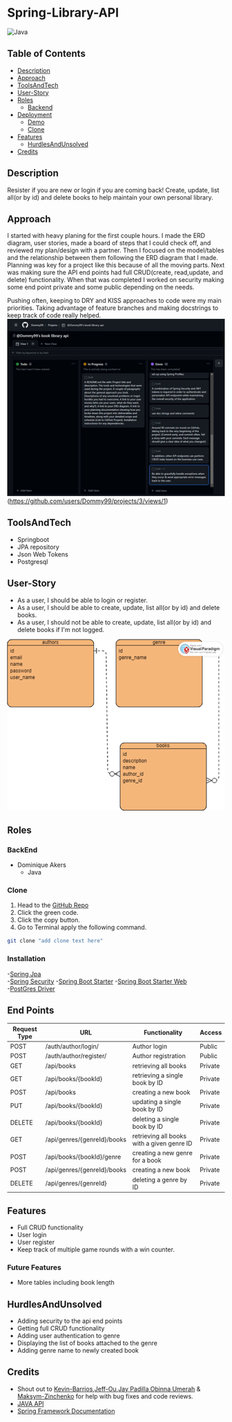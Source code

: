 # Spring-Library-API

![Java](https://img.shields.io/badge/java-%23ED8B00.svg?style=for-the-badge&logo=java&logoColor=white)

## Table of Contents

- [Description](#description)
- [Approach](#approach)
- [ToolsAndTech](#toolsAndtech)
- [User-Story](#user-Story)
- [Roles](#roles)
    - [Backend](#backEnd)
- [Deployment](#deployment)
    - [Demo](#demo)
    - [Clone](#clone)
- [Features](#features)
    - [HurdlesAndUnsolved](#hurdlesAndunsolved)
- [Credits](#credits)

## Description
Resister if you are new or login if you are coming back! Create, update, list all(or by id) and delete books to help maintain your own personal library.
## Approach
I started with heavy planing for the first couple hours. I made the ERD diagram, user stories, made a board of steps that I could check off, and reviewed my plan/design with a partner.
Then I focused on the model/tables and the relationship between them following the ERD diagram that I made. Planning was key for a project like this because of all the moving parts. Next was 
making sure the API end points had full CRUD(create, read,update, and delete) functionality. When that was completed I worked on security making some end point private and some public depending on the needs.

Pushing often, keeping to DRY and KISS approaches to code were my main priorities. Taking advantage of feature branches and making docstrings to keep track of code really helped.
![Api.](/src/main/java/com/bookkeeper/library/img/book-library-api.JPG)
(https://github.com/users/Dommy99/projects/3/views/1)
## ToolsAndTech
- Springboot
- JPA repository
- Json Web Tokens
- Postgresql
## User-Story
- As a user, I should be able to login or register.
- As a user, I should be able to create, update, list all(or by id) and delete books.
- As a user, I should not be able to create, update, list all(or by id) and delete books if I'm not logged.

![ERD.](/src/main/java/com/bookkeeper/library/img/library%20erd.png)


## Roles

### BackEnd
- Dominique Akers
    - Java

### Clone
1. Head to the [GitHub Repo](https://github.com/Dommy99/spring-library)
2. Click the green code.
3. Click the copy button.
4. Go to Terminal apply the following command.
```bash
git clone "add clone text here"
```
### Installation

-[Spring Jpa](https://mvnrepository.com/artifact/org.springframework.boot/spring-boot-starter-data-jpa/3.0.6)  
-[Spring Security](https://mvnrepository.com/artifact/org.springframework.boot/spring-boot-starter-security)
-[Spring Boot Starter](https://mvnrepository.com/artifact/org.springframework.boot/spring-boot-starter/3.0.6)
-[Spring Boot Starter Web](https://mvnrepository.com/artifact/org.springframework.boot/spring-boot-starter-web/3.0.5)  
-[PostGres Driver](https://mvnrepository.com/artifact/org.postgresql/postgresql/42.6.0)

## End Points

| Request Type | URL                         | Functionality                              | Access  |
|--------------|-----------------------------|--------------------------------------------|---------|
| POST         | /auth/author/login/         | Author login                               | Public  |
| POST         | /auth/author/register/      | Author registration                        | Public  |
| GET          | /api/books                  | retrieving all books                       | Private |
| GET          | /api/books/{bookId}         | retrieving a single book by ID             | Private |
| POST         | /api/books                  | creating a new book                        | Private |
| PUT          | /api/books/{bookId}         | updating a single book by ID               | Private |
| DELETE       | /api/books/{bookId}         | deleting a single book by ID               | Private |
| GET          | /api/genres/{genreId}/books | retrieving all books with a given genre ID | Private |
| POST         | /api/books/{bookId}/genre   | creating a new genre for a book            | Private |
| POST         | /api/genres/{genreId}/books | creating a new book                        | Private |
| DELETE       | /api/genres/{genreId}       | deleting a genre by ID                     | Private |

## Features
- Full CRUD functionality
- User login
- User register
- Keep track of multiple game rounds with a win counter.
### Future Features
- More tables including book length

## HurdlesAndUnsolved
- Adding security to the api end points
- Getting full CRUD functionality
- Adding user authentication to genre
- Displaying the list of books attached to the genre
- Adding genre name to newly created book

## Credits
- Shout out to [Kevin-Barrios](https://github.com/dayjyun),[Jeff-Ou](https://github.com/pophero110),[Jay Padilla](https://github.com/Jaypad07),[Obinna Umerah](https://github.com/ObinnaUmerah) & [Maksym-Zinchenko](https://github.com/maklaut007) for help with bug fixes and code reviews.
- [JAVA API](https://docs.oracle.com/en/java/javase/17/docs/api/index.html)
- [Spring Framework Documentation](https://docs.spring.io/spring-framework/docs/current/reference/html/)